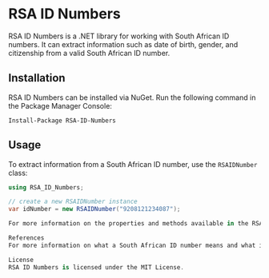 # RSA ID Numbers

RSA ID Numbers is a .NET library for working with South African ID numbers. It can extract information such as date of birth, gender, and citizenship from a valid South African ID number.

## Installation

RSA ID Numbers can be installed via NuGet. Run the following command in the Package Manager Console:

```Install-Package RSA-ID-Numbers```


## Usage

To extract information from a South African ID number, use the `RSAIDNumber` class:

```csharp
using RSA_ID_Numbers;

// create a new RSAIDNumber instance
var idNumber = new RSAIDNumber("9208121234087");

For more information on the properties and methods available in the RSAIDNumber class, see the documentation.

References
For more information on what a South African ID number means and what it reveals about you, see this article.

License
RSA ID Numbers is licensed under the MIT License.
